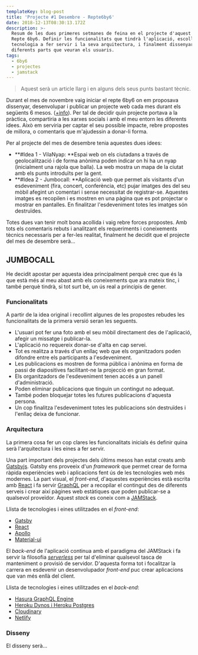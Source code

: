 ```yaml
---
templateKey: blog-post
title: 'Projecte #1 Desembre - Repte6by6'
date: 2018-12-13T08:30:13.172Z
description: >-
  Resum de les dues primeres setmanes de feina en el projecte d'aquest mes del
  Repte 6by6. Definir les funcionalitats que tindrà l'aplicació, escollir la
  tecnologia a fer servir i la seva arquitectura, i finalment dissenyar les
  diferents parts que veuran els usuaris.
tags:
  - 6by6
  - projectes
  - jamstack
---
```

> Aquest serà un article llarg i en alguns dels seus punts bastant tècnic.

Durant el mes de novembre vaig iniciar el repte 6by6 on em proposava dissenyar, desenvolupar i publicar un projecte web cada mes durant els següents 6 mesos. ([+info](https://oriolcastro.me/blog/2018-11-05-el-repte-6by6/)). Per tal de decidir quin projecte portava a la pràctica, compartiria a les xarxes socials i amb el meu entorn les diferents idees. Això em serviria per captar el seu possible impacte, rebre propostes de millora, o comentaris que m'ajudessin a donar-li forma.

Per al projecte del mes de desembre tenia aquestes dues idees:

* **\#Idea 1 - VilaNyap: **Espai web on els ciutadans a través de geolocalització i de forma anònima poden indicar on hi ha un nyap (inicialment una rajola que balla). La web mostra un mapa de la ciutat amb els punts introduïts per la gent.
* **\#Idea 2 - Jumbocall: **Aplicació web que permet als visitants d'un esdeveniment (fira, concert, conferència, etc) pujar imatges des del seu mòbil afegint un comentari i sense necessitat de registrar-se. Aquestes imatges es recopilen i es mostren en una pàgina que es pot projectar o mostrar en pantalles. En finalitzar l'esdeveniment totes les imatges són destruïdes.

Totes dues van tenir molt bona acollida i vaig rebre forces propostes. Amb tots els comentaris rebuts i analitzant els requeriments i coneixements tècnics necessaris per a fer-les realitat, finalment he decidit que el projecte del mes de desembre serà...

## JUMBOCALL

He decidit apostar per aquesta idea principalment perquè crec que és la que està més al meu abast amb els coneixements que ara mateix tinc, i també perquè tindrà, si tot surt bé, un ús real a principis de gener.

### Funcionalitats

A partir de la idea original i recollint algunes de les propostes rebudes les funcionalitats de la primera versió seran les seguents.

* L'usuari pot fer una foto amb el seu mòbil directament des de l'aplicació, afegir un missatge i publicar-la. 
* L'aplicació no requereix donar-se d'alta en cap servei. 
* Tot es realitza a través d'un enllaç web que els organitzadors poden difondre entre els participants a l'esdeveniment. 
* Les publicacions es mostren de forma pública i anònima en forma de passi de diapositives facilitant-ne la projecció en gran format. 
* Els organitzadors de l'esdeveniment tenen accés a un panell d'administració.
* Poden eliminar publicacions que tinguin un contingut no adequat. 
* També poden bloquejar totes les futures publicacions d'aquesta persona. 
* Un cop finalitza l'esdeveniment totes les publicacions són destruïdes i l'enllaç deixa de funcionar.

### Arquitectura

La primera cosa fer un cop clares les funcionalitats inicials és definir quina serà l'arquitectura i les eines a fer servir.

Una part important dels projectes dels últims mesos han estat creats amb [Gatsbyjs](https://www.gatsbyjs.com/). Gatsby ens proveeix d'un _framework_ que permet crear de forma ràpida experiències web i aplicacions fent ús de les tecnologies web més modernes. La part visual, el _front-end_, d'aquestes experiències està escrita amb [React](https://reactjs.org/) i fa servir [GraphQL](https://graphql.org/) per a recopilar el contingut des de diferents serveis i crear així pàgines web estàtiques que poden publicar-se a qualsevol proveïdor. Aquest _stack_ es coneix com a [JAMStack](https://jamstack.org/).

Llista de tecnologies i eines utilitzades en el _front-end_:

* [Gatsby](https://github.com/gatsbyjs/gatsby)
* [React](https://github.com/facebook/react/)
* [Apollo](https://github.com/apollographql/apollo-client) 
* [Material-ui](https://github.com/mui-org/material-ui)

El _back-end_ de l'aplicació continua amb el paradigma del JAMStack i fa servir la filosofia [_serverless_](https://en.wikipedia.org/wiki/Serverless_computing) per tal d'eliminar qualsevol tasca de manteniment o provisió de servidor. D'aquesta forma tot i focalitzar la carrera en esdevenir un desenvolupador _front-end_ puc crear aplicacions que van més enllà del client.

Llista de tecnologies i eines utilitzades en el _back-end_:

* [Hasura GraphQL Engine](https://github.com/hasura/graphql-engine)
* [Heroku Dynos i Heroku Postgres](https://www.heroku.com/) 
* [Cloudinary](https://cloudinary.com/)
* [Netlify](https://www.netlify.com/)

### Disseny

El disseny serà...
